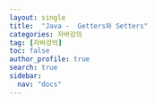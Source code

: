 ```yaml
---
layout: single
title:  "Java -  Getters와 Setters"
categories: 자바강의
tag: [자바강의]
toc: false
author_profile: true
search: true
sidebar:
  nav: "docs"
---
```

